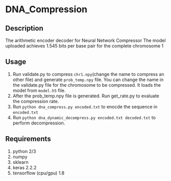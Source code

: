 # DNA_Compression

## Description
The arithmetic encoder decoder for Neural Network Compressor
The model uploaded achieves 1.545 bits per base pair for the complete chromosome 1

## Usage
1. Run validate.py to compress `chr1.npy`(change the name to compress an other file) and generate `prob_temp.npy` file. You can change the name in the validate.py file for the chromosome to be compressed. It loads the model from `model.h5` file.
2. After the prob_temp.npy file is generated. Run get_rate.py to evaluate the compression rate.
3. Run `python dna_compress.py encoded.txt` to enocde the sequence in `encoded.txt`
4. Run `python dna_dynamic_decompress.py encoded.txt decoded.txt` to perform decompression.

## Requirements
1. python 2/3
2. numpy
3. sklearn
4. keras 2.2.2
5. tensorflow (cpu/gpu) 1.8
